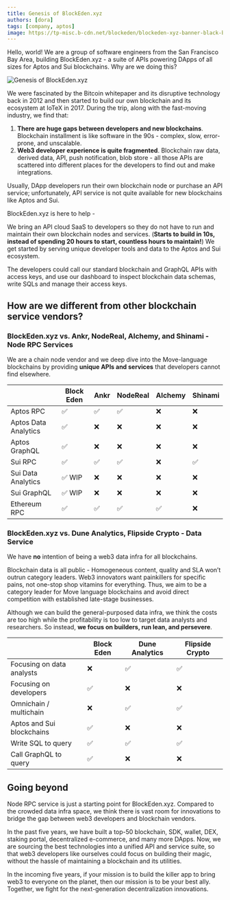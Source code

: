 ```yaml
---
title: Genesis of BlockEden.xyz
authors: [dora]
tags: [company, aptos]
image: https://tp-misc.b-cdn.net/blockeden/blockeden-xyz-banner-black-background.png
---
```


Hello, world! We are a group of software engineers from the San Francisco Bay Area, building BlockEden.xyz - a suite of APIs powering DApps of all sizes for Aptos and Sui blockchains. Why are we doing this?

![Genesis of BlockEden.xyz](https://tp-misc.b-cdn.net/blockeden/blockeden-xyz-banner-black-background.png "Genesis of BlockEden.xyz")

We were fascinated by the Bitcoin whitepaper and its disruptive technology back in 2012 and then started to build our own blockchain and its ecosystem at IoTeX in 2017. During the trip, along with the fast-moving industry, we find that:

1. **There are huge gaps between developers and new blockchains**. Blockchain installment is like software in the 90s - complex, slow, error-prone, and unscalable.
2. **Web3 developer experience is quite fragmented**. Blockchain raw data, derived data, API, push notification, blob store - all those APIs are scattered into different places for the developers to find out and make integrations.

Usually, DApp developers run their own blockchain node or purchase an API service; unfortunately, API service is not quite available for new blockchains like Aptos and Sui.

BlockEden.xyz is here to help -

We bring an API cloud SaaS to developers so they do not have to run and maintain their own blockchain nodes and services. (**Starts to build in 10s, instead of spending 20 hours to start, countless hours to maintain!**) We get started by serving unique developer tools and data to the Aptos and Sui ecosystem.

The developers could call our standard blockchain and GraphQL APIs with access keys, and use our dashboard to inspect blockchain data schemas, write SQLs and manage their access keys.

## How are we different from other blockchain service vendors?

### BlockEden.xyz vs. Ankr, NodeReal, Alchemy, and Shinami - Node RPC Services

We are a chain node vendor and we deep dive into the Move-language blockchains by providing **unique APIs and services** that developers cannot find elsewhere.

|                      | Block Eden | Ankr | NodeReal | Alchemy | Shinami |
| -------------------- |----------------| ---- | -------- | ------- | ------- |
| Aptos RPC            | ✅              | ✅    | ✅        | ❌       | ❌       |
| Aptos Data Analytics | ✅              | ❌    | ❌        | ❌       | ❌       |
| Aptos GraphQL        | ✅              | ❌    | ❌        | ❌       | ❌       |
| Sui RPC              | ✅              | ✅    | ✅        | ❌       | ✅       |
| Sui Data Analytics   | ✅ WIP          | ❌    | ❌        | ❌       | ❌       |
| Sui GraphQL          | ✅ WIP          | ❌    | ❌        | ❌       | ❌       |
| Ethereum RPC         | ✅              | ✅    | ✅        | ✅       | ❌       |

### BlockEden.xyz vs. Dune Analytics, Flipside Crypto - Data Service

We have **no** intention of being a web3 data infra for all blockchains.

Blockchain data is all public - Homogeneous content, quality and SLA won’t outrun category leaders. Web3 innovators want painkillers for specific pains, not one-stop shop vitamins for everything. Thus, we aim to be a category leader for Move language blockchains and avoid direct competition with established late-stage businesses.

Although we can build the general-purposed data infra, we think the costs are too high while the profitability is too low to target data analysts and researchers. So instead, **we focus on builders, run lean, and persevere**.

|                                          | Block Eden | Dune Analytics | Flipside Crypto |
| ---------------------------------------- |----------------| -------------- | --------------- |
| Focusing on data analysts | ❌              | ✅              | ✅               |
| Focusing on developers                   | ✅              | ❌              | ❌               |
| Omnichain / multichain                   | ❌              | ✅              | ✅               |
| Aptos and Sui blockchains                | ✅              | ❌              | ❌               |
| Write SQL to query                       | ✅              | ✅              | ✅               |
| Call GraphQL to query                    | ✅              | ❌              | ❌               |

## Going beyond

Node RPC service is just a starting point for BlockEden.xyz. Compared to the crowded data infra space, we think there is vast room for innovations to bridge the gap between web3 developers and blockchain vendors.

In the past five years, we have built a top-50 blockchain, SDK, wallet, DEX, staking portal, decentralized e-commerce, and many more DApps. Now, we are sourcing the best technologies into a unified API and service suite, so that web3 developers like ourselves could focus on building their magic, without the hassle of maintaining a blockchain and its utilities.

In the incoming five years, if your mission is to build the killer app to bring web3 to everyone on the planet, then our mission is to be your best ally. Together, we fight for the next-generation decentralization innovations.
